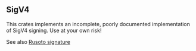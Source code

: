 ## SigV4

This crates implements an incomplete, poorly documented implementation of SigV4 signing. Use at your own risk!

See also [Rusoto signature](https://rusoto.github.io/rusoto/rusoto_core/signature/index.html)
